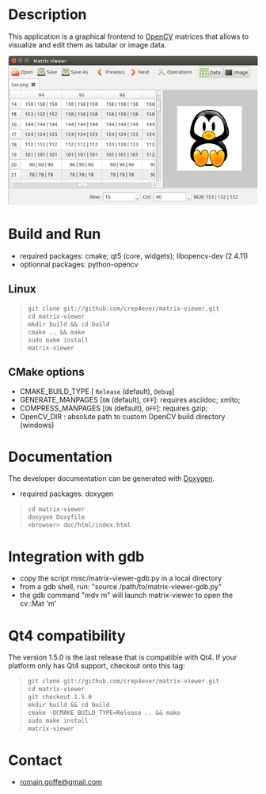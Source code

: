 # Description
This application is a graphical frontend to [OpenCV](http://opencv.org/)
matrices that allows to visualize and edit them as tabular or image data.

![MatrixViewer](doc/img/main.png)

# Build and Run

* required packages: cmake; qt5 (core, widgets); libopencv-dev (2.4.11)
* optionnal packages: python-opencv

## Linux

>     git clone git://github.com/crep4ever/matrix-viewer.git
>     cd matrix-viewer
>     mkdir build && cd build
>     cmake .. && make
>     sudo make install
>     matrix-viewer

## CMake options

* CMAKE_BUILD_TYPE [ `Release` (default), `Debug`]
* GENERATE_MANPAGES [`ON` (default), `OFF`]: requires asciidoc; xmlto;
* COMPRESS_MANPAGES [`ON` (default), `OFF`]: requires gzip;
* OpenCV_DIR <Path>: absolute path to custom OpenCV build directory (windows)

# Documentation

The developer documentation can be generated with [Doxygen](www.doxygen.org).

* required packages: doxygen

>     cd matrix-viewer
>     doxygen Doxyfile
>     <browser> doc/html/index.html

# Integration with gdb
* copy the script misc/matrix-viewer-gdb.py in a local directory
* from a gdb shell, run: "source /path/to/matrix-viewer-gdb.py"
* the gdb command "mdv m" will launch matrix-viewer to open the cv::Mat 'm'

# Qt4 compatibility
The version 1.5.0 is the last release that is compatible with Qt4.
If your platform only has Qt4 support, checkout onto this tag:

>     git clone git://github.com/crep4ever/matrix-viewer.git
>     cd matrix-viewer
>     git checkout 1.5.0
>     mkdir build && cd build
>     cmake -DCMAKE_BUILD_TYPE=Release .. && make
>     sudo make install
>     matrix-viewer

# Contact
* romain.goffe@gmail.com
